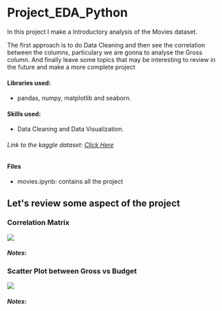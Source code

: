 # Project_EDA_Python

In this project I make a Introductory analysis of the Movies dataset. 

The first approach is to do Data Cleaning and then see the correlation between the columns, particulary we are gonna to analyse the Gross column.
And finally leave some topics that may be interesting to review in the future and make a more complete project


#### Libraries used: 
- pandas, numpy, matplotlib and seaborn.


#### Skills used: 
- Data Cleaning and Data Visualization.




###### Link to the kaggle dataset: [Click Here](https://www.kaggle.com/datasets/danielgrijalvas/movies)


#### Files
- movies.ipynb: contains all the project




## Let's review some aspect of the project


### Correlation Matrix
![](http://localhost:8888/view/Repositorios%20Github/Repos_Proyectos%20en%20Proceso/Project_EDA_Python/img/heatmap_correlation.png)

##### Notes:





### Scatter Plot between Gross vs Budget
![](http://localhost:8888/view/Repositorios%20Github/Repos_Proyectos%20en%20Proceso/Project_EDA_Python/img/scatter_buget_gross.jpg)

##### Notes:



